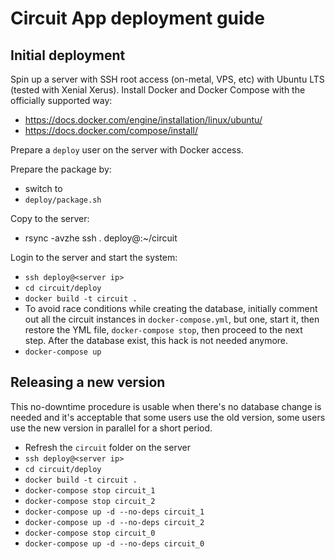 # Circuit App deployment guide

## Initial deployment

Spin up a server with SSH root access (on-metal, VPS, etc) with Ubuntu LTS (tested with Xenial Xerus).
Install Docker and Docker Compose with the officially supported way:
 - https://docs.docker.com/engine/installation/linux/ubuntu/
 - https://docs.docker.com/compose/install/

Prepare a `deploy` user on the server with Docker access.

Prepare the package by:
 - switch to <repository root>
 - `deploy/package.sh`

Copy to the server:
 - rsync -avzhe ssh . deploy@<server ip>:~/circuit

Login to the server and start the system:

 - `ssh deploy@<server ip>`
 - `cd circuit/deploy`
 - `docker build -t circuit .`
 - To avoid race conditions while creating the database, initially comment out all the circuit instances in `docker-compose.yml`, but one, start it, then restore the YML file, `docker-compose stop`, then proceed to the next step. After the database exist, this hack is not needed anymore.
 - `docker-compose up`

## Releasing a new version

This no-downtime procedure is usable when there's no database change is needed and it's acceptable that some users use the old version, some users use the new version in parallel for a short period.

 - Refresh the `circuit` folder on the server
 - `ssh deploy@<server ip>`
 - `cd circuit/deploy`
 - `docker build -t circuit .`
 - `docker-compose stop circuit_1`
 - `docker-compose stop circuit_2`
 - `docker-compose up -d --no-deps circuit_1`
 - `docker-compose up -d --no-deps circuit_2`
 - `docker-compose stop circuit_0`
 - `docker-compose up -d --no-deps circuit_0`
